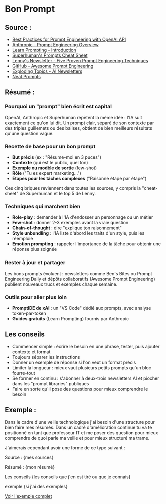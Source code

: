 # Bon Prompt

## Source :
- [Best Practices for Prompt Engineering with OpenAI API](https://help.openai.com/en/articles/6654000-best-practices-for-prompt-engineering-with-the-openai-api)
- [Anthropic - Prompt Engineering Overview](https://docs.anthropic.com/en/docs/build-with-claude/prompt-engineering/overview)
- [Learn Prompting - Introduction](https://learnprompting.org/docs/introduction)
- [Superhuman's Prompts Cheat Sheet](https://www.superhuman.ai/c/prompts-cheat-sheet)
- [Lenny's Newsletter - Five Proven Prompt Engineering Techniques](https://www.lennysnewsletter.com/p/five-proven-prompt-engineering-techniques)
- [GitHub - Awesome Prompt Engineering](https://github.com/promptslab/Awesome-Prompt-Engineering)
- [Exploding Topics - AI Newsletters](https://explodingtopics.com/blog/ai-newsletters)
- [Neat Prompts](https://www.neatprompts.com)

## Résumé :

### Pourquoi un "prompt" bien écrit est capital
OpenAI, Anthropic et Superhuman répètent la même idée : l'IA suit exactement ce qu'on lui dit. Un prompt clair, séparé de son contexte par des triples guillemets ou des balises, obtient de bien meilleurs résultats qu'une question vague.

### Recette de base pour un bon prompt
- **But précis** (ex : "Résume-moi en 3 puces")
- **Contexte** (qui est le public, quel ton)
- **Exemple ou modèle de sortie** (few-shot)
- **Rôle** ("Tu es expert marketing…")
- **Étapes pour les tâches complexes** ("Raisonne étape par étape")

Ces cinq briques reviennent dans toutes les sources, y compris la "cheat-sheet" de Superhuman et le top 5 de Lenny.

### Techniques qui marchent bien
- **Role-play** : demander à l'IA d'endosser un personnage ou un métier
- **Few-shot** : donner 2-3 exemples avant la vraie question
- **Chain-of-thought** : dire "explique ton raisonnement"
- **Style unbundling** : l'IA liste d'abord les traits d'un style, puis les réemploie
- **Emotion prompting** : rappeler l'importance de la tâche pour obtenir une réponse plus soignée

### Rester à jour et partager
Les bons prompts évoluent : newsletters comme Ben's Bites ou Prompt Engineering Daily et dépôts collaboratifs (Awesome Prompt Engineering) publient nouveaux trucs et exemples chaque semaine.

### Outils pour aller plus loin
- **PromptIDE de xAI** : un "VS Code" dédié aux prompts, avec analyse token-par-token
- **Guides gratuits** (Learn Prompting) fournis par Anthropic

## Les conseils
- Commencer simple : écrire le besoin en une phrase, tester, puis ajouter contexte et format
- Toujours séparer les instructions
- Donner un exemple de réponse si l'on veut un format précis
- Limiter la longueur : mieux vaut plusieurs petits prompts qu'un bloc fourre-tout
- Se former en continu : s'abonner à deux-trois newsletters AI et piocher dans les "prompt libraries" publiques
- Faire en sorte qu'il pose des questions pour mieux comprendre le besoin

## Exemple :

Dans le cadre d'une veille technologique j'ai besoin d'une structure pour bien faire mes résumés. Dans un cadré d'amélioration continue tu va te positionné en tant que professeur IT et me poser des question pour mieux comprendre de quoi parle ma veille et pour mieux structuré ma trame.

J'aimerais cependant avoir une forme de ce type suivant : 

Source : 
{mes sources}

Résumé :
{mon résumé}

Les conseils
{les conseils que j'en est tiré ou que je connais}

exemple
{si j'ai des exemples}

[Voir l'exemple complet](https://chatgpt.com/share/6849ebcb-6f50-8005-8127-65a90fcac57a)
